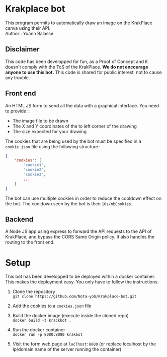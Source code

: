 # Krakplace bot
This program permits to automatically draw an image on the KrakPlace canva using their API. <br>
Author :  Yoann Balasse
## Disclaimer
This code has been developped for fun, as a Proof of Concept and it doesn't comply with the ToS of the KrakPlace. 
**We do not encourage anyone to use this bot.**
This code is shared for public interest, not to cause any trouble.

## Front end
An HTML JS form to send all the data with a graphical interface.
You need to provide :
- The image file to be drawn
- The X and Y coordinates of the to left corner of the drawing
- The size expected for your drawing

The cookies that are being used by the bot must be specified in a `cookie.json` file using the following structure :
```json
{
    "cookies": [
        "cookie1",
        "cookie2",
        "cookie3",
        ...
    ]
}
```
The bot can use multiple cookies in order to reduce the cooldown effect on the bot. The cooldown seen by the bot is then `10s/nbCookies`.

## Backend
A Node JS app using express to forward the API requests to the API of KrakPlace, and bypass the CORS Same Origin policy.
It also handles the routing to the front end.

# Setup
This bot has been developped to be deployed within a docker container.
This makes the deployment easy. You only have to follow the instructions.

1. Clone the repository <br>
`git clone https://github.com/Nota-yob/Krakplace-bot.git`

2. Add the cookies to a `cookies.json` file

3. Build the docker image (execute inside the cloned repo)<br>
`docker build -t krackbot .`

4. Run the docker container <br>
`docker run -p 8080:8080 krakbot`

5. Visit the form web page at `loclhost:8080` (or replace localhost by the ip/domain name of the server running the container)